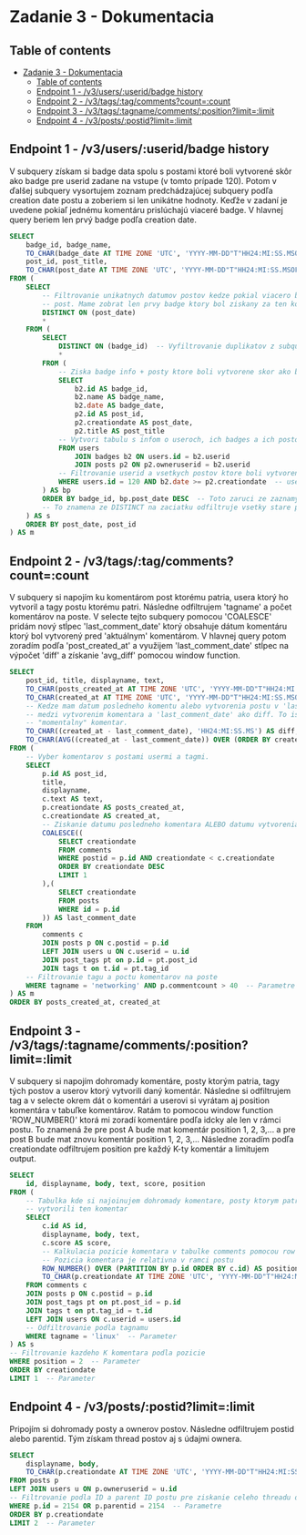 # Zadanie 3 - Dokumentacia

## Table of contents
<!-- TOC -->
* [Zadanie 3 - Dokumentacia](#zadanie-3---dokumentacia)
  * [Table of contents](#table-of-contents)
  * [Endpoint 1 - /v3/users/:userid/badge history](#endpoint-1---v3usersuseridbadge-history)
  * [Endpoint 2 - /v3/tags/:tag/comments?count=:count](#endpoint-2---v3tagstagcommentscountcount)
  * [Endpoint 3 - /v3/tags/:tagname/comments/:position?limit=:limit](#endpoint-3---v3tagstagnamecommentspositionlimitlimit)
  * [Endpoint 4 - /v3/posts/:postid?limit=:limit](#endpoint-4---v3postspostidlimitlimit)
<!-- TOC -->


## Endpoint 1 - /v3/users/:userid/badge history
V subquery získam si badge data spolu s postami ktoré boli vytvorené skôr ako badge pre userid zadane na vstupe (v
tomto prípade 120). Potom v ďalšej subquery vysortujem zoznam predchádzajúcej subquery podľa creation date postu a
zoberiem si len unikátne hodnoty. Keďže v zadaní je uvedene pokiaľ jednému komentáru prislúchajú viaceré badge.
V hlavnej query beriem len prvý badge podľa creation date.

```sql
SELECT
	badge_id, badge_name,
	TO_CHAR(badge_date AT TIME ZONE 'UTC', 'YYYY-MM-DD"T"HH24:MI:SS.MSOF:TZM') AS badge_date,
	post_id, post_title,
	TO_CHAR(post_date AT TIME ZONE 'UTC', 'YYYY-MM-DD"T"HH24:MI:SS.MSOF:TZM') AS post_date
FROM (
	SELECT
		-- Filtrovanie unikatnych datumov postov kedze pokial viacero badgov bolo ziskanych za jeden
		-- post. Mame zobrat len prvy badge ktory bol ziskany za ten komentar a vylucit ho z moznosti.
		DISTINCT ON (post_date)
		*
	FROM (
		SELECT
			DISTINCT ON (badge_id)  -- Vyfiltrovanie duplikatov z subquery
			*
		FROM (
			-- Ziska badge info + posty ktore boli vytvorene skor ako badge
			SELECT
				b2.id AS badge_id,
				b2.name AS badge_name,
				b2.date AS badge_date,
				p2.id AS post_id,
				p2.creationdate AS post_date,
				p2.title AS post_title
			-- Vytvori tabulu s infom o useroch, ich badges a ich postoch
			FROM users
				JOIN badges b2 ON users.id = b2.userid
				JOIN posts p2 ON p2.owneruserid = b2.userid
			-- Filtrovanie userid a vsetkych postov ktore boli vytvorene skor ako badge
			WHERE users.id = 120 AND b2.date >= p2.creationdate  -- userid je parameter
		) AS bp
		ORDER BY badge_id, bp.post_date DESC  -- Toto zaruci ze zaznamy su zoradene od najnovsieho postu.
		-- To znamena ze DISTINCT na zaciatku odfiltruje vsetky stare posty
	) AS s
	ORDER BY post_date, post_id
) AS m
```


## Endpoint 2 - /v3/tags/:tag/comments?count=:count
V subquery si napojím ku komentárom post ktorému patria, usera ktorý ho vytvoril a tagy postu ktorému patri.
Následne odfiltrujem 'tagname' a počet komentárov na poste. V selecte tejto subquery pomocou 'COALESCE' pridám nový
stĺpec 'last_comment_date' ktorý obsahuje dátum komentáru ktorý bol vytvorený pred 'aktuálnym' komentárom. V
hlavnej query potom zoradím podľa 'post_created_at' a využijem 'last_comment_date' stĺpec na výpočet 'diff' a získanie
'avg_diff' pomocou window function.

```sql
SELECT
	post_id, title, displayname, text,
	TO_CHAR(posts_created_at AT TIME ZONE 'UTC', 'YYYY-MM-DD"T"HH24:MI:SS.MSOF:TZM') AS posts_created_at,
	TO_CHAR(created_at AT TIME ZONE 'UTC', 'YYYY-MM-DD"T"HH24:MI:SS.MSOF:TZM') AS created_at,
	-- Kedze mam datum posledneho komentu alebo vytvorenia postu v 'last_comment_date', tak sa vypocitam cas
	-- medzi vytvorenim komentara a 'last_comment_date' ako diff. To iste aj pre average diff od prveho po
	-- "momentalny" komentar.
	TO_CHAR((created_at - last_comment_date), 'HH24:MI:SS.MS') AS diff,
	TO_CHAR(AVG((created_at - last_comment_date)) OVER (ORDER BY created_at), 'HH24:MI:SS.MS') AS avg_diff
FROM (
	-- Vyber komentarov s postami usermi a tagmi.
	SELECT
		p.id AS post_id,
		title,
		displayname,
		c.text AS text,
		p.creationdate AS posts_created_at,
		c.creationdate AS created_at,
		-- Ziskanie datumu posledneho komentara ALEBO datumu vytvorenia postu pokial komentar neexistuje.
		COALESCE((
			SELECT creationdate
			FROM comments
			WHERE postid = p.id AND creationdate < c.creationdate
			ORDER BY creationdate DESC
			LIMIT 1
		),(
			SELECT creationdate
			FROM posts
			WHERE id = p.id
		)) AS last_comment_date
	FROM
		comments c
		JOIN posts p ON c.postid = p.id
		LEFT JOIN users u ON c.userid = u.id
		JOIN post_tags pt on p.id = pt.post_id
		JOIN tags t on t.id = pt.tag_id
	-- Filtrovanie tagu a poctu komentarov na poste
	WHERE tagname = 'networking' AND p.commentcount > 40  -- Parametre
) AS m
ORDER BY posts_created_at, created_at
```

## Endpoint 3 - /v3/tags/:tagname/comments/:position?limit=:limit
V subquery si napojím dohromady komentáre, posty ktorým patria, tagy tých postov a userov ktorý vytvorili daný
komentár. Následne si odfiltrujem tag a v selecte okrem dát o komentári a userovi si vyrátam aj position komentára
v tabuľke komentárov. Ratám to pomocou window function 'ROW_NUMBER()' ktorá mi zoradí komentáre podľa idcky ale len
v rámci postu. To znamená že pre post A bude mat komentár position 1, 2, 3,... a pre post B bude mat znovu komentár
position 1, 2, 3,... Následne zoradím podľa creationdate odfiltrujem position pre každý K-ty komentár a limitujem
output.

```sql
SELECT
	id, displayname, body, text, score, position
FROM (
	-- Tabulka kde si najoinujem dohromady komentare, posty ktorym patria, tagoch tych postov a userov ktory
	-- vytvorili ten komentar
	SELECT
		c.id AS id,
		displayname, body, text,
		c.score AS score,
		-- Kalkulacia pozicie komentara v tabulke comments pomocou row number window funkcie
		-- Pozicia komentara je relativna v ramci postu
		ROW_NUMBER() OVER (PARTITION BY p.id ORDER BY c.id) AS position,
		TO_CHAR(p.creationdate AT TIME ZONE 'UTC', 'YYYY-MM-DD"T"HH24:MI:SS.MSOF:TZM') AS creationdate
	FROM comments c
	JOIN posts p ON c.postid = p.id
	JOIN post_tags pt on pt.post_id = p.id
	JOIN tags t on pt.tag_id = t.id
	LEFT JOIN users ON c.userid = users.id
	-- Odfiltrovanie podla tagnamu
	WHERE tagname = 'linux'  -- Parameter
) AS s
-- Filtrovanie kazdeho K komentara podla pozicie
WHERE position = 2  -- Parameter
ORDER BY creationdate
LIMIT 1  -- Parameter
```

## Endpoint 4 - /v3/posts/:postid?limit=:limit
Pripojím si dohromady posty a ownerov postov. Následne odfiltrujem postid alebo parentid. Tým získam thread postov
aj s údajmi ownera.

```sql
SELECT
	displayname, body,
	TO_CHAR(p.creationdate AT TIME ZONE 'UTC', 'YYYY-MM-DD"T"HH24:MI:SS.MSOF:TZM') AS creationdate
FROM posts p
LEFT JOIN users u ON p.owneruserid = u.id
-- Filtrovanie podla ID a parent ID postu pre ziskanie celeho threadu daneho post id.
WHERE p.id = 2154 OR p.parentid = 2154  -- Parametre
ORDER BY p.creationdate
LIMIT 2  -- Parameter
```

